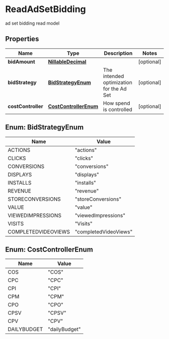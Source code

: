 

# ReadAdSetBidding

ad set bidding read model

## Properties

| Name | Type | Description | Notes |
|------------ | ------------- | ------------- | -------------|
|**bidAmount** | [**NillableDecimal**](NillableDecimal.md) |  |  [optional] |
|**bidStrategy** | [**BidStrategyEnum**](#BidStrategyEnum) | The intended optimization for the Ad Set |  [optional] |
|**costController** | [**CostControllerEnum**](#CostControllerEnum) | How spend is controlled |  [optional] |



## Enum: BidStrategyEnum

| Name | Value |
|---- | -----|
| ACTIONS | &quot;actions&quot; |
| CLICKS | &quot;clicks&quot; |
| CONVERSIONS | &quot;conversions&quot; |
| DISPLAYS | &quot;displays&quot; |
| INSTALLS | &quot;installs&quot; |
| REVENUE | &quot;revenue&quot; |
| STORECONVERSIONS | &quot;storeConversions&quot; |
| VALUE | &quot;value&quot; |
| VIEWEDIMPRESSIONS | &quot;viewedImpressions&quot; |
| VISITS | &quot;Visits&quot; |
| COMPLETEDVIDEOVIEWS | &quot;completedVideoViews&quot; |



## Enum: CostControllerEnum

| Name | Value |
|---- | -----|
| COS | &quot;COS&quot; |
| CPC | &quot;CPC&quot; |
| CPI | &quot;CPI&quot; |
| CPM | &quot;CPM&quot; |
| CPO | &quot;CPO&quot; |
| CPSV | &quot;CPSV&quot; |
| CPV | &quot;CPV&quot; |
| DAILYBUDGET | &quot;dailyBudget&quot; |



